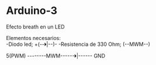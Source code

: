 # Arduino-3
Efecto breath en un LED

Elementos necesarios:                                
-Diodo led; +(--🞂|--)-
-Resistencia de 330 Ohm;  (--MWM--)


 5(PWM) --------MWM------🞂|------ GND
           
